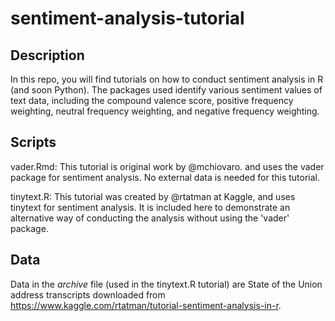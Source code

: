# sentiment-analysis-tutorial

## Description
In this repo, you will find tutorials on how to conduct sentiment analysis in
R (and soon Python). The packages used identify various sentiment values of text data, including the compound valence score, positive frequency weighting, neutral frequency weighting, and negative frequency weighting.

## Scripts

vader.Rmd: This tutorial is original work by @mchiovaro. and uses the vader package for sentiment analysis. No external data is needed for this tutorial.

tinytext.R: This tutorial was created by @rtatman at Kaggle, and uses tinytext for sentiment analysis. It is included here to demonstrate an alternative way of conducting the analysis without using the 'vader' package.

## Data

Data in the *archive* file (used in the tinytext.R tutorial) are State of the Union address transcripts downloaded from https://www.kaggle.com/rtatman/tutorial-sentiment-analysis-in-r.
